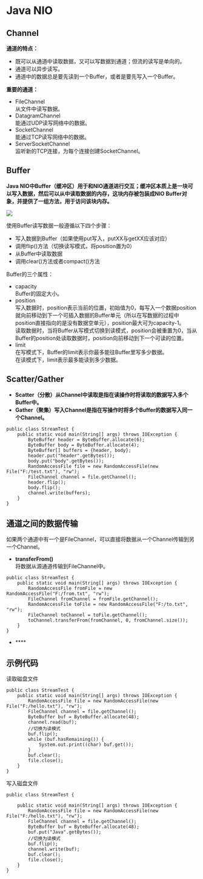# Java NIO
## Channel
**通道的特点：**<br/>
- 既可以从通道中读取数据，又可以写数据到通道；但流的读写是单向的。
- 通道可以异步读写。
- 通道中的数据总是要先读到一个Buffer，或者是要先写入一个Buffer。

**重要的通道：**<br/>
- FileChannel <br/>
从文件中读写数据。
- DatagramChannel <br/>
能通过UDP读写网络中的数据。
- SocketChannel <br/>
能通过TCP读写网络中的数据。
- ServerSocketChannel <br/>
监听新的TCP连接，为每个连接创建SocketChannel。

## Buffer
**Java NIO中Buffer（缓冲区）用于和NIO通道进行交互；缓冲区本质上是一块可以写入数据，然后可以从中读取数据的内存，这块内存被包装成NIO Buffer对象，并提供了一组方法，用于访问该块内存。** <br/>

![](http://i.imgur.com/gryBE98.png)

使用Buffer读写数据一般遵循以下四个步骤：
- 写入数据到Buffer（如果使用put写入，putXX与getXX应该对应）
- 调用flip()方法（切换读写模式，将position置为0）
- 从Buffer中读取数据
- 调用clear()方法或者compact()方法

Buffer的三个属性：
- capacity <br/>
Buffer的固定大小。
- position <br/>
写入数据时，position表示当前的位置，初始值为0，每写入一个数据position就向前移动到下一个可插入数据的Buffer单元（所以在写数据的过程中position直接指向的是没有数据空单元），position最大可为capacity-1。<br/>
读取数据时，当将Buffer从写模式切换到读模式，position会被重置为0，当从Buffer的position处读取数据时，position向前移动到下一个可读的位置。
- limit <br/>
在写模式下，Buffer的limit表示你最多能往Buffer里写多少数据。<br/>
在读模式下，limit表示最多能读到多少数据。

## Scatter/Gather
- **Scatter（分散）从Channel中读取是指在读操作时将读取的数据写入多个Buffer中。**
- **Gather（聚集）写入Channel是指在写操作时将多个Buffer的数据写入同一个Channel。**
```
public class StreamTest {
    public static void main(String[] args) throws IOException {
        ByteBuffer header = ByteBuffer.allocate(6);
        ByteBuffer body = ByteBuffer.allocate(4);
        ByteBuffer[] buffers = {header, body};
        header.put("header".getBytes());
        body.put("body".getBytes());
        RandomAccessFile file = new RandomAccessFile(new File("F:/test.txt"), "rw");
        FileChannel channel = file.getChannel();
        header.flip();
        body.flip();
        channel.write(buffers);
    }
}
```

## 通道之间的数据传输
如果两个通道中有一个是FileChannel，可以直接将数据从一个Channel传输到另一个Channel。

- **transferFrom()** <br/>
将数据从源通道传输到FileChannel中。
```
public class StreamTest {
    public static void main(String[] args) throws IOException {
        RandomAccessFile fromFile = new RandomAccessFile("F:/from.txt", "rw");
        FileChannel fromChannel = fromFile.getChannel();
        RandomAccessFile toFile = new RandomAccessFile("F:/to.txt", "rw");
        FileChannel toChannel = toFile.getChannel();
        toChannel.transferFrom(fromChannel, 0, fromChannel.size());
    }
}
```

- **** <br/>

## 示例代码
读取磁盘文件
```
public class StreamTest {
    public static void main(String[] args) throws IOException {
        RandomAccessFile file = new RandomAccessFile(new File("F:/hello.txt"), "rw");
        FileChannel channel = file.getChannel();
        ByteBuffer buf = ByteBuffer.allocate(48);
        channel.read(buf);
        //切换为读模式
        buf.flip();
        while (buf.hasRemaining()) {
            System.out.print((char) buf.get());
        }
        buf.clear();
        file.close();
    }
}
```
写入磁盘文件
```
public class StreamTest {

    public static void main(String[] args) throws IOException {
        RandomAccessFile file = new RandomAccessFile(new File("F:/hello.txt"), "rw");
        FileChannel channel = file.getChannel();
        ByteBuffer buf = ByteBuffer.allocate(48);
        buf.put("Java".getBytes());
        //切换为读模式
        buf.flip();
        channel.write(buf);
        buf.clear();
        file.close();
    }
}
```



 
